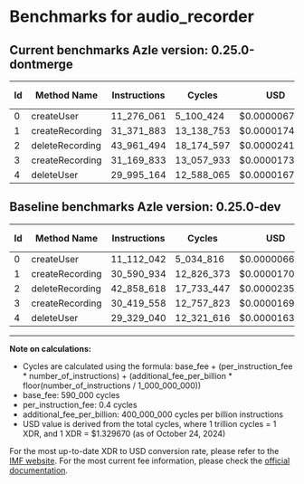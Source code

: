# Benchmarks for audio_recorder

## Current benchmarks Azle version: 0.25.0-dontmerge

| Id  | Method Name     | Instructions | Cycles     | USD           | USD/Million Calls | Change                              |
| --- | --------------- | ------------ | ---------- | ------------- | ----------------- | ----------------------------------- |
| 0   | createUser      | 11_276_061   | 5_100_424  | $0.0000067819 | $6.78             | <font color="red">+164_019</font>   |
| 1   | createRecording | 31_371_883   | 13_138_753 | $0.0000174702 | $17.47            | <font color="red">+780_949</font>   |
| 2   | deleteRecording | 43_961_494   | 18_174_597 | $0.0000241662 | $24.16            | <font color="red">+1_102_876</font> |
| 3   | createRecording | 31_169_833   | 13_057_933 | $0.0000173627 | $17.36            | <font color="red">+750_275</font>   |
| 4   | deleteUser      | 29_995_164   | 12_588_065 | $0.0000167380 | $16.73            | <font color="red">+666_124</font>   |

## Baseline benchmarks Azle version: 0.25.0-dev

| Id  | Method Name     | Instructions | Cycles     | USD           | USD/Million Calls |
| --- | --------------- | ------------ | ---------- | ------------- | ----------------- |
| 0   | createUser      | 11_112_042   | 5_034_816  | $0.0000066946 | $6.69             |
| 1   | createRecording | 30_590_934   | 12_826_373 | $0.0000170548 | $17.05            |
| 2   | deleteRecording | 42_858_618   | 17_733_447 | $0.0000235796 | $23.57            |
| 3   | createRecording | 30_419_558   | 12_757_823 | $0.0000169637 | $16.96            |
| 4   | deleteUser      | 29_329_040   | 12_321_616 | $0.0000163837 | $16.38            |

---

**Note on calculations:**

- Cycles are calculated using the formula: base_fee + (per_instruction_fee \* number_of_instructions) + (additional_fee_per_billion \* floor(number_of_instructions / 1_000_000_000))
- base_fee: 590_000 cycles
- per_instruction_fee: 0.4 cycles
- additional_fee_per_billion: 400_000_000 cycles per billion instructions
- USD value is derived from the total cycles, where 1 trillion cycles = 1 XDR, and 1 XDR = $1.329670 (as of October 24, 2024)

For the most up-to-date XDR to USD conversion rate, please refer to the [IMF website](https://www.imf.org/external/np/fin/data/rms_sdrv.aspx).
For the most current fee information, please check the [official documentation](https://internetcomputer.org/docs/current/developer-docs/gas-cost#execution).

